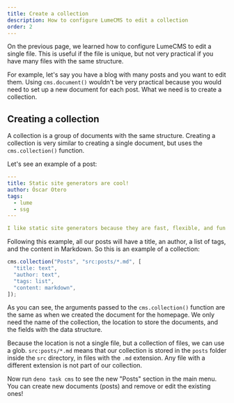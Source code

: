 ```yaml
---
title: Create a collection
description: How to configure LumeCMS to edit a collection
order: 2
---
```


On the previous page, we learned how to configure LumeCMS to edit a single file.
This is useful if the file is unique, but not very practical if you have many
files with the same structure.

For example, let's say you have a blog with many posts and you want to edit
them. Using `cms.document()` wouldn't be very practical because you would need
to set up a new document for each post. What we need is to create a collection.

## Creating a collection

A collection is a group of documents with the same structure. Creating a
collection is very similar to creating a single document, but uses the
`cms.collection()` function.

Let's see an example of a post:

```yml
---
title: Static site generators are cool!
author: Óscar Otero
tags:
  - lume
  - ssg
---

I like static site generators because they are fast, flexible, and fun to work with.
```

Following this example, all our posts will have a title, an author, a list of
tags, and the content in Markdown. So this is an example of a collection:

```js
cms.collection("Posts", "src:posts/*.md", [
  "title: text",
  "author: text",
  "tags: list",
  "content: markdown",
]);
```

As you can see, the arguments passed to the `cms.collection()` function are the
same as when we created the document for the homepage. We only need the name of
the collection, the location to store the documents, and the fields with the
data structure.

Because the location is not a single file, but a collection of files, we can use
a glob. `src:posts/*.md` means that our collection is stored in the `posts`
folder inside the `src` directory, in files with the `.md` extension. Any file
with a different extension is not part of our collection.

Now run `deno task cms` to see the new "Posts" section in the main menu. You can
create new documents (posts) and remove or edit the existing ones!
